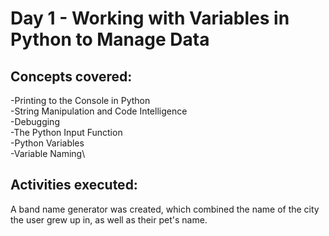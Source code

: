 # **Day 1 - Working with Variables in Python to Manage Data**

## Concepts covered:
-Printing to the Console in Python\
-String Manipulation and Code Intelligence\
-Debugging\
-The Python Input Function\
-Python Variables\
-Variable Naming\

## Activities executed:
A band name generator was created, which combined the name of the city the user grew up in, as well as their pet's name.
